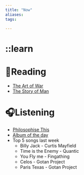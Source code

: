 ```yaml
---
title: "Now"
aliases: 
tags: 

---
```


# ::learn

# 📖Reading
- [The Art of War](notes/the-art-of-war.md)
- [The Story of Man](notes/the-story-of-man.md)

# 🎧Listening
- [Philosophise This](https://open.spotify.com/show/2Shpxw7dPoxRJCdfFXTWLE?si=7031e49c705c4cf7)
- [Album of the day](https://1001albumsgenerator.com)
- Top 5 songs last week
	- Billy Jack - Curtis Mayfield
	- Time is the Enemy - Quantic
	- You Fly me - Fingathing
	- Celos - Gotan Project
	- Paris Texas - Gotan Project